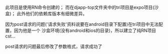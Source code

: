 此项目是使用RN命令创建的；
而在djapp-top文件夹中的tri项目是expo项目(沙盒)；
此外他们的依赖库版本有细微差异。

因为post请求的问题('请求失败'资料说要在android目录下配置)在tri项目中无法配置，因为他是一个
沙盒环境(没有android和ios的目录)，所以建立了纯RN项目cst...

post请求的问题最后修改了参数格式，请求成功了
